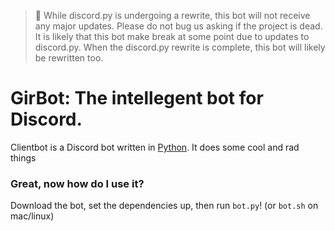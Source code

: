 > :loudspeaker: While discord.py is undergoing a rewrite, this bot will not receive any major updates. Please do not bug us asking if the project is dead. It is likely that this bot make break at some point due to updates to discord.py. When the discord.py rewrite is complete, this bot will likely be rewritten too.

# GirBot: The intellegent bot for Discord.

Clientbot is a Discord bot written in [Python](https://www.python.org "Python homepage"). It does some cool and rad things

### Great, now how do I use it?
Download the bot, set the dependencies up, then run `bot.py`! (or `bot.sh` on mac/linux)
